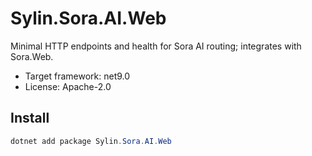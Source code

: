 # Sylin.Sora.AI.Web

Minimal HTTP endpoints and health for Sora AI routing; integrates with Sora.Web.

- Target framework: net9.0
- License: Apache-2.0

## Install

```powershell
dotnet add package Sylin.Sora.AI.Web
```
